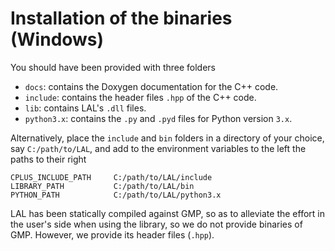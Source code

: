 # Installation of the binaries (Windows)

You should have been provided with three folders
- `docs`: contains the Doxygen documentation for the C++ code.
- `include`: contains the header files `.hpp` of the C++ code.
- `lib`: contains LAL's `.dll` files.
- `python3.x`: contains the `.py` and `.pyd` files for Python version `3.x`.

Alternatively, place the `include` and `bin` folders in a directory of your choice, say `C:/path/to/LAL`, and add to the environment variables to the left the paths to their right

	CPLUS_INCLUDE_PATH     C:/path/to/LAL/include
	LIBRARY_PATH           C:/path/to/LAL/bin
	PYTHON_PATH            C:/path/to/LAL/python3.x

LAL has been statically compiled against GMP, so as to alleviate the effort in the user's side when using the library, so we do not provide binaries of GMP. However, we provide its header files (`.hpp`).
